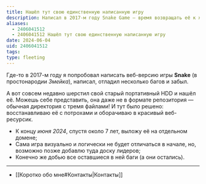 ```yaml
---
title: Нашёл тут свою единственную написанную игру
description: Написал в 2017-м году Snake Game — время возвращать её к жизни
aliases:
  - 2406041512
  - 2406041512 Нашёл тут свою единственную написанную игру
date: 2024-06-04
uid: 2406041512
tags:
type: fleeting
---
```


Где-то в 2017-м году я попробовал написать веб-версию игры **Snake** (в простонародии *Змейка*), написал, отладил несколько багов и забыл.

А вот совсем недавно шерстил свой старый портативный HDD и нашёл её. Можешь себе представить, она даже не в формате репозитория — обычная директория с тремя файлами! И тут было решено: восстанавливаю её с потрохами и оборачиваю в красивый веб-ресурсик.

- К концу *июня 2024*, спустя около 7 лет, выложу её на отдельном домене;
- Сама игра визуально и логически не будет отличаться в начале, но, возможно позже добавлю туда доску лидеров;
- Конечно же добью все оставшиеся в ней баги (а они остались).

---

- [[Коротко обо мне#Контакты|Контакты]]
